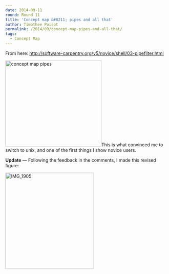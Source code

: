 ```yaml
---
date: 2014-09-11
round: Round 11
title: 'Concept map &#8211; pipes and all that'
author: Timothee Poisot
permalink: /2014/09/concept-map-pipes-and-all-that/
tags:
  - Concept Map
---
```

From here: http://software-carpentry.org/v5/novice/shell/03-pipefilter.html

[<img class="aligncenter size-medium wp-image-8600" alt="concept map pipes" src="/training-course/uploads/2014/09/index-300x268.jpeg" width="300" height="268" />][1]This is what convinced me to switch to unix, and one of the first things I show novice users.

**Update** &#8212; Following the feedback in the comments, I made this revised figure:

[<img class="aligncenter size-medium wp-image-8703" alt="IMG_1905" src="/training-course/uploads/2014/09/IMG_1905-275x300.jpg" width="275" height="300" />][2]

 [1]: /training-course/uploads/2014/09/index.jpeg
 [2]: /training-course/uploads/2014/09/IMG_1905.jpg
